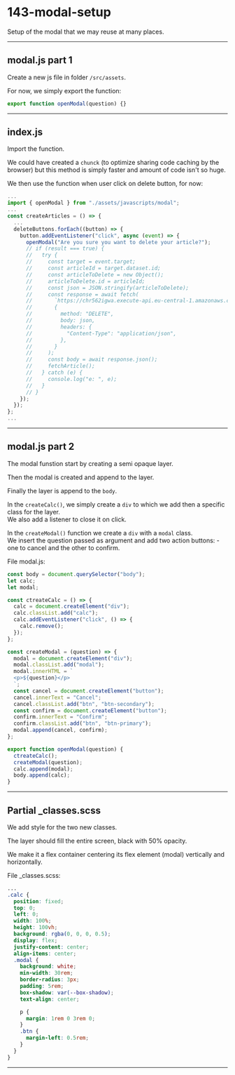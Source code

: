 # 143-modal-setup

Setup of the modal that we may reuse at many places.

---

## modal.js part 1

Create a new js file in folder `/src/assets`.

For now, we simply export the function:

```js
export function openModal(question) {}
```

---

## index.js

Import the function.

We could have created a `chunck` (to optimize sharing code caching by the browser) but this method is simply faster and amount of code isn't so huge.

We then use the function when user click on delete button, for now:

```js
...
import { openModal } from "./assets/javascripts/modal";
...
const createArticles = () => {
  ...
  deleteButtons.forEach((button) => {
    button.addEventListener("click", async (event) => {
      openModal("Are you sure you want to delete your article?");
      // if (result === true) {
      //   try {
      //     const target = event.target;
      //     const articleId = target.dataset.id;
      //     const articleToDelete = new Object();
      //     articleToDelete.id = articleId;
      //     const json = JSON.stringify(articleToDelete);
      //     const response = await fetch(
      //       `https://chr562igwa.execute-api.eu-central-1.amazonaws.com/dev`,
      //       {
      //         method: "DELETE",
      //         body: json,
      //         headers: {
      //           "Content-Type": "application/json",
      //         },
      //       }
      //     );
      //     const body = await response.json();
      //     fetchArticle();
      //   } catch (e) {
      //     console.log("e: ", e);
      //   }
      // }
    });
  });
};
...
```

---

## modal.js part 2

The modal funstion start by creating a semi opaque layer.

Then the modal is created and append to the layer.

Finally the layer is append to the `body`.

In the `createCalc()`, we simply create a `div` to which we add then a specific class for the layer.  
We also add a listener to close it on click.

In the `createModal()` function we create a `div` with a `modal` class.  
We insert the question passed as argument and add two action buttons: - one to cancel and the other to confirm.

File modal.js:

```js
const body = document.querySelector("body");
let calc;
let modal;

const ctreateCalc = () => {
  calc = document.createElement("div");
  calc.classList.add("calc");
  calc.addEventListener("click", () => {
    calc.remove();
  });
};

const createModal = (question) => {
  modal = document.createElement("div");
  modal.classList.add("modal");
  modal.innerHTML = `
  <p>${question}</p>
  `;
  const cancel = document.createElement("button");
  cancel.innerText = "Cancel";
  cancel.classList.add("btn", "btn-secondary");
  const confirm = document.createElement("button");
  confirm.innerText = "Confirm";
  confirm.classList.add("btn", "btn-primary");
  modal.append(cancel, confirm);
};

export function openModal(question) {
  ctreateCalc();
  createModal(question);
  calc.append(modal);
  body.append(calc);
}
```

---

## Partial _classes.scss

We add style for the two new classes.

The layer should fill the entire screen, black with 50% opacity.

We make it a flex container centering its flex element (modal) vertically and horizontally.

File _classes.scss:

```scss
...
.calc {
  position: fixed;
  top: 0;
  left: 0;
  width: 100%;
  height: 100vh;
  background: rgba(0, 0, 0, 0.5);
  display: flex;
  justify-content: center;
  align-items: center;
  .modal {
    background: white;
    min-width: 30rem;
    border-radius: 3px;
    padding: 5rem;
    box-shadow: var(--box-shadow);
    text-align: center;

    p {
      margin: 1rem 0 3rem 0;
    }
    .btn {
      margin-left: 0.5rem;
    }
  }
}
```

---
